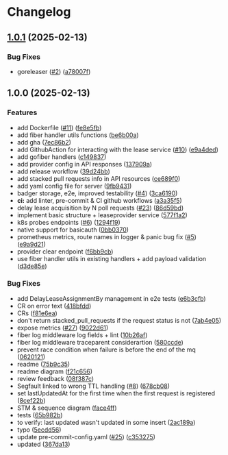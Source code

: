 # Changelog

## [1.0.1](https://github.com/ankorstore/mq-lease-service/compare/v1.0.0...v1.0.1) (2025-02-13)


### Bug Fixes

* goreleaser ([#2](https://github.com/ankorstore/mq-lease-service/issues/2)) ([a78007f](https://github.com/ankorstore/mq-lease-service/commit/a78007f67223a5d6296d557ec9d34432774addb8))

## 1.0.0 (2025-02-13)


### Features

* add Dockerfile ([#11](https://github.com/ankorstore/mq-lease-service/issues/11)) ([fe8e5fb](https://github.com/ankorstore/mq-lease-service/commit/fe8e5fba4f55726d2c8b34ca0e5e07acc2cf49a2))
* add fiber handler utils functions ([be6b00a](https://github.com/ankorstore/mq-lease-service/commit/be6b00ae49d85f655c00429e155f7d1ad2956eb9))
* add gha ([7ec86b2](https://github.com/ankorstore/mq-lease-service/commit/7ec86b2ace4d65519efc4e81033073497f995df0))
* add GithubAction for interacting with the lease service ([#10](https://github.com/ankorstore/mq-lease-service/issues/10)) ([e9a4ded](https://github.com/ankorstore/mq-lease-service/commit/e9a4ded16e3c4424ec9fbcf55cb270d724ef6424))
* add gofiber handlers ([c149837](https://github.com/ankorstore/mq-lease-service/commit/c149837e4effb11058172fa8a2032b7077ac3723))
* add provider config in API responses ([137909a](https://github.com/ankorstore/mq-lease-service/commit/137909ad5586e25a7cc805d908a86978e599df97))
* add release workflow ([39d24bb](https://github.com/ankorstore/mq-lease-service/commit/39d24bbdeb6f961abe792885eab4c8a0bf9f82a6))
* add stacked pull requests info in API resources ([ce689f0](https://github.com/ankorstore/mq-lease-service/commit/ce689f0c1a92391ffe5d85e5bbc481280edf2341))
* add yaml config file for server ([9fb9431](https://github.com/ankorstore/mq-lease-service/commit/9fb943142fe58a466b67ea712fdb83a94f64ce47))
* badger storage, e2e, improved testability ([#4](https://github.com/ankorstore/mq-lease-service/issues/4)) ([3ca6190](https://github.com/ankorstore/mq-lease-service/commit/3ca61904161b460e2f0b29186baa8c209d8be99a))
* **ci:** add linter, pre-commit & CI github workflows ([a3a35f5](https://github.com/ankorstore/mq-lease-service/commit/a3a35f51f28ccd8043194a41a821942d9c5a5d4d))
* delay lease acquisition by N poll requests ([#23](https://github.com/ankorstore/mq-lease-service/issues/23)) ([86d59bd](https://github.com/ankorstore/mq-lease-service/commit/86d59bd2e14b9cfb3bd470dda8fd2baa4bc5f262))
* implement basic structure + leaseprovider service ([577f1a2](https://github.com/ankorstore/mq-lease-service/commit/577f1a2ad6dd0787cfcd74d7b6c51567f6a77804))
* k8s probes endpoints ([#6](https://github.com/ankorstore/mq-lease-service/issues/6)) ([1294f19](https://github.com/ankorstore/mq-lease-service/commit/1294f190aa056bddc25902b9d89d5c38534588ee))
* native support for basicauth ([0bb0370](https://github.com/ankorstore/mq-lease-service/commit/0bb0370767a2c458a058a68e2e04dca1587b872c))
* prometheus metrics, route names in logger & panic bug fix ([#5](https://github.com/ankorstore/mq-lease-service/issues/5)) ([e9a9d21](https://github.com/ankorstore/mq-lease-service/commit/e9a9d218ddc228994caf98fd0df8e1b3fb42db87))
* provider clear endpoint ([f6bb9cb](https://github.com/ankorstore/mq-lease-service/commit/f6bb9cbdfd11f219eb84f55a2ed4621fe6851a71))
* use fiber handler utils in existing handlers + add payload validation ([d3de85e](https://github.com/ankorstore/mq-lease-service/commit/d3de85e0beec93f02ceff182eb859f8dca9e4329))


### Bug Fixes

* add DelayLeaseAssignmentBy management in e2e tests ([e6b3cfb](https://github.com/ankorstore/mq-lease-service/commit/e6b3cfbe73dff7a44060f40179d351c06932cf94))
* CR on error text ([418bfdd](https://github.com/ankorstore/mq-lease-service/commit/418bfdd80e622ae71cc003a2286cea759626777d))
* CRs ([f81e6ea](https://github.com/ankorstore/mq-lease-service/commit/f81e6ea33e3ded8226573610588bb6fb652baf14))
* don't return stacked_pull_requests if the request status is not ([7ab4e05](https://github.com/ankorstore/mq-lease-service/commit/7ab4e05f3d9ad92b6df4ddc1aa80af1329070e57))
* expose metrics ([#27](https://github.com/ankorstore/mq-lease-service/issues/27)) ([9022d61](https://github.com/ankorstore/mq-lease-service/commit/9022d61a835510e866f81499432a63ce8d507c86))
* fiber log middleware log fields + lint ([10b26af](https://github.com/ankorstore/mq-lease-service/commit/10b26af9309ff46c8cde8991d04a5945447b1067))
* fiber log middleware traceparent considerartion ([580ccde](https://github.com/ankorstore/mq-lease-service/commit/580ccdee228982696b971464d858c4b82762337c))
* prevent race condition when failure is before the end of the mq ([0620121](https://github.com/ankorstore/mq-lease-service/commit/0620121847018cb996516f08c7b8ec03170cc66a))
* readme ([75b9c35](https://github.com/ankorstore/mq-lease-service/commit/75b9c35ba2f71476ee55300e35a65e6c865fb83a))
* readme diagram ([f21c656](https://github.com/ankorstore/mq-lease-service/commit/f21c65623ca2286d4169c6de2ee4b855163d533a))
* review feedback ([08f387c](https://github.com/ankorstore/mq-lease-service/commit/08f387c7755ba49faf0d8de6a5b487125beafb31))
* Segfault linked to wrong TTL handling ([#8](https://github.com/ankorstore/mq-lease-service/issues/8)) ([678cb08](https://github.com/ankorstore/mq-lease-service/commit/678cb08f2d3f05bfb95ebc92e12de1b560c435df))
* set lastUpdatedAt for the first time when the first request is registered ([8cef22b](https://github.com/ankorstore/mq-lease-service/commit/8cef22be9418b31f924cac49edb7ce7ac80086e4))
* STM & sequence diagram ([face4ff](https://github.com/ankorstore/mq-lease-service/commit/face4ff353779ae6be9f0911d84b1722af39aba1))
* tests ([65b982b](https://github.com/ankorstore/mq-lease-service/commit/65b982bc2cfa964aa7674f04ce688808037301b4))
* to verify: last updated wasn't updated in some insert ([2ac189a](https://github.com/ankorstore/mq-lease-service/commit/2ac189a8f293aad4b5401b5a35bda1af575e9d45))
* typo ([5ecdd56](https://github.com/ankorstore/mq-lease-service/commit/5ecdd56026b3738c6266f750aebb00741d66cc02))
* update pre-commit-config.yaml ([#25](https://github.com/ankorstore/mq-lease-service/issues/25)) ([c353275](https://github.com/ankorstore/mq-lease-service/commit/c353275150762379fc1fdf225628d8f4f015138b))
* updated ([367da13](https://github.com/ankorstore/mq-lease-service/commit/367da13fd6c628a3a2a859bc3a3f42772fc59ce8))

